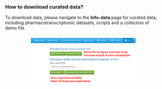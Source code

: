 ### How to download curated data?
To download data, please navigate to the **Info-data** page for curated data, including pharmacotranscriptomic datasets, scripts and a collection of demo file.  
<div style="padding: 10px; text-align: center;">
<img src="imginfoQ5.png" width = "70%" height = "70%" />
</div>
